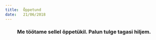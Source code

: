 ```yaml
---
title:  Õppetund
date:   21/06/2018
---
```


### <center>Me töötame sellel õppetükil. Palun tulge tagasi hiljem.</center>